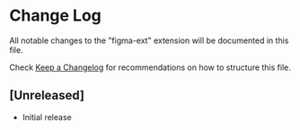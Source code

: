 # Change Log

All notable changes to the "figma-ext" extension will be documented in this file.

Check [Keep a Changelog](http://keepachangelog.com/) for recommendations on how to structure this file.

## [Unreleased]

- Initial release
